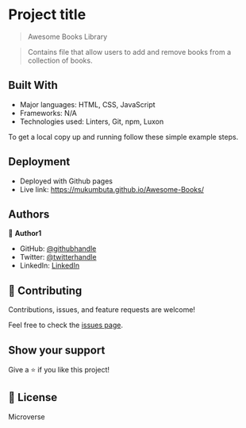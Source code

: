 # Project title
> Awesome Books Library

> Contains file that allow users to add and remove books from a collection of books.


## Built With

- Major languages: HTML, CSS, JavaScript
- Frameworks: N/A
- Technologies used: Linters, Git, npm, Luxon


To get a local copy up and running follow these simple example steps.

## Deployment
- Deployed with Github pages
- Live link: https://mukumbuta.github.io/Awesome-Books/

## Authors

👤 **Author1**
- GitHub: [@githubhandle](https://github.com/Mukumbuta)
- Twitter: [@twitterhandle](https://twitter.com/Mukumbuta8)
- LinkedIn: [LinkedIn](https://linkedin.com/in/mukumbuta)


## 🤝 Contributing

Contributions, issues, and feature requests are welcome!

Feel free to check the [issues page](../../issues/).

## Show your support

Give a ⭐️ if you like this project!


## 📝 License

Microverse 

